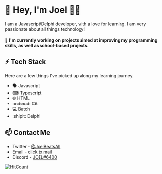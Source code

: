
# 👋 Hey, I'm Joel 👨‍💻

I am a Javascript/Delphi developer, with a love for learning. I am very passionate about all things technology!

#### 🔭 I'm currently working on projects aimed at improving my programming skills, as well as school-based projects.


## ⚡ Tech Stack

Here are a few things I've picked up along my learning journey.

* 🗣 Javascript 
* ⌨ Typescript
* 🌐 HTML
* :octocat: Git
* 💻 Batch
* :shipit: Delphi


## 📫 Contact Me
- Twitter - [@JoelBeatsAll](https://twitter.com/JoelBeatsAll)
- Email - [click to mail](mailto:joelcedras@gmail.com)
- Discord - [JOEL#6400](https://discordhub.com/profile/234576713005137920)



[![HitCount](https://img.shields.io/endpoint?url=https%3A%2F%2Fhits.dwyl.com%2FSkillBeatsAll%2FSkillBeatsAll.json&style=flat-square&logo=github&logoColor=springgreen&label=visitors&color=seagreen
)](http://hits.dwyl.com/SkillBeatsAll/SkillBeatsAll)


 
